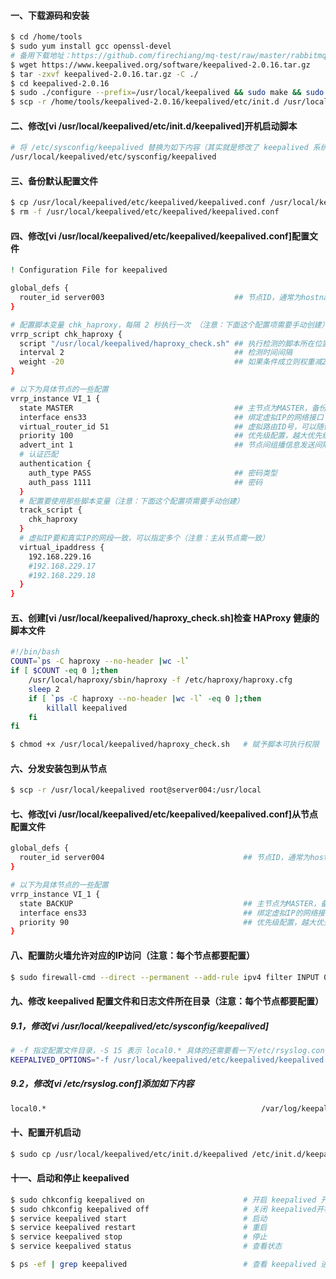 #### 一、下载源码和安装
```bash
$ cd /home/tools
$ sudo yum install gcc openssl-devel
# 备用下载地址：https://github.com/firechiang/mq-test/raw/master/rabbitmq/data/keepalived-2.0.16.tar.gz
$ wget https://www.keepalived.org/software/keepalived-2.0.16.tar.gz
$ tar -zxvf keepalived-2.0.16.tar.gz -C ./
$ cd keepalived-2.0.16
$ sudo ./configure --prefix=/usr/local/keepalived && sudo make && sudo make install
$ scp -r /home/tools/keepalived-2.0.16/keepalived/etc/init.d /usr/local/keepalived/etc
```

#### 二、修改[vi /usr/local/keepalived/etc/init.d/keepalived]开机启动脚本
```bash
# 将 /etc/sysconfig/keepalived 替换为如下内容（其实就是修改了 keepalived 系统配置文件所在目录）
/usr/local/keepalived/etc/sysconfig/keepalived
```

#### 三、备份默认配置文件
```bash
$ cp /usr/local/keepalived/etc/keepalived/keepalived.conf /usr/local/keepalived/etc/keepalived/keepalived1.conf
$ rm -f /usr/local/keepalived/etc/keepalived/keepalived.conf
```

#### 四、修改[vi /usr/local/keepalived/etc/keepalived/keepalived.conf]配置文件
```bash
! Configuration File for keepalived

global_defs {
  router_id server003                             ## 节点ID，通常为hostname（注意：主从节点不能一样）
}

# 配置脚本变量 chk_haproxy，每隔 2 秒执行一次 （注意：下面这个配置项需要手动创建）
vrrp_script chk_haproxy {
  script "/usr/local/keepalived/haproxy_check.sh" ## 执行检测的脚本所在位置位置
  interval 2                                      ## 检测时间间隔
  weight -20                                      ## 如果条件成立则权重减20
}

# 以下为具体节点的一些配置
vrrp_instance VI_1 {
  state MASTER                                    ## 主节点为MASTER，备份节点为BACKUP
  interface ens33                                 ## 绑定虚拟IP的网络接口（网卡），与本机IP地址所在的网络接口相同（Centos7默认：ens33）
  virtual_router_id 51                            ## 虚拟路由ID号，可以随便起（注意：主从节点需一致）
  priority 100                                    ## 优先级配置，越大优先级越高，主节点最好设置的比从节点大（0-254的值）
  advert_int 1                                    ## 节点间组播信息发送间隔，俩个节点必须配置一致，默认1s
  # 认证匹配
  authentication {
    auth_type PASS                                ## 密码类型
    auth_pass 1111                                ## 密码
  }
  # 配置要使用那些脚本变量（注意：下面这个配置项需要手动创建）
  track_script {
    chk_haproxy
  }
  # 虚拟IP要和真实IP的网段一致，可以指定多个（注意：主从节点需一致）
  virtual_ipaddress {
    192.168.229.16
    #192.168.229.17
    #192.168.229.18
  }
}
```

#### 五、创建[vi /usr/local/keepalived/haproxy_check.sh]检查 HAProxy 健康的脚本文件
```bash
#!/bin/bash
COUNT=`ps -C haproxy --no-header |wc -l`
if [ $COUNT -eq 0 ];then
    /usr/local/haproxy/sbin/haproxy -f /etc/haproxy/haproxy.cfg
    sleep 2
    if [ `ps -C haproxy --no-header |wc -l` -eq 0 ];then
        killall keepalived
    fi
fi

$ chmod +x /usr/local/keepalived/haproxy_check.sh   # 赋予脚本可执行权限
```

#### 六、分发安装包到从节点
```bash
$ scp -r /usr/local/keepalived root@server004:/usr/local
```

#### 七、修改[vi /usr/local/keepalived/etc/keepalived/keepalived.conf]从节点配置文件
```bash
global_defs {
  router_id server004                               ## 节点ID，通常为hostname（注意：主从节点不能一样）
}

# 以下为具体节点的一些配置
vrrp_instance VI_1 {
  state BACKUP                                      ## 主节点为MASTER，备份节点为BACKUP
  interface ens33                                   ## 绑定虚拟IP的网络接口（网卡），与本机IP地址所在的网络接口相同（Centos7默认：ens33）
  priority 90                                       ## 优先级配置，越大优先级越高，主节点最好设置的比从节点大（0-254的值）
}
```

#### 八、配置防火墙允许对应的IP访问（注意：每个节点都要配置）
```bash
$ sudo firewall-cmd --direct --permanent --add-rule ipv4 filter INPUT 0 --in-interface em1 --destination 192.168.229.132 --protocol vrrp -j ACCEPT
```

#### 九、修改 keepalived 配置文件和日志文件所在目录（注意：每个节点都要配置）
##### 9.1，修改[vi /usr/local/keepalived/etc/sysconfig/keepalived]
```bash
# -f 指定配置文件目录，-S 15 表示 local0.* 具体的还需要看一下/etc/rsyslog.conf文件
KEEPALIVED_OPTIONS="-f /usr/local/keepalived/etc/keepalived/keepalived.conf -D -S 15"
```
##### 9.2，修改[vi /etc/rsyslog.conf]添加如下内容
```bash
local0.*                                                /var/log/keepalived.log
```

#### 十、配置开机启动
```bash
$ sudo cp /usr/local/keepalived/etc/init.d/keepalived /etc/init.d/keepalived
```

#### 十一、启动和停止 keepalived
```bash
$ sudo chkconfig keepalived on                      # 开启 keepalived 开机启动
$ sudo chkconfig keepalived off                     # 关闭 keepalived开机启动
$ service keepalived start                          # 启动 
$ service keepalived restart                        # 重启
$ service keepalived stop                           # 停止
$ service keepalived status                         # 查看状态

$ ps -ef | grep keepalived                          # 查看 keepalived 进程信息
```
